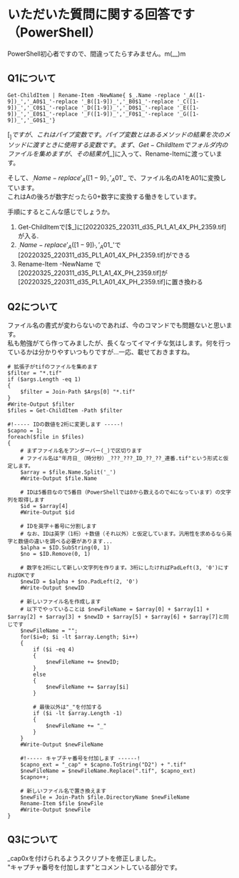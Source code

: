 # いただいた質問に関する回答です（PowerShell）

PowerShell初心者ですので、間違ってたらすみません。m(__)m

## Q1について

```
Get-ChildItem | Rename-Item -NewName{ $_.Name -replace '_A([1-9])_','_A0$1_'-replace '_B([1-9])_','_B0$1_'-replace '_C([1-9])_','_C0$1_'-replace '_D([1-9])_','_D0$1_'-replace '_E([1-9])_','_E0$1_'-replace '_F([1-9])_','_F0$1_'-replace '_G([1-9])_','_G0$1_'}
```

[$_]ですが、これはパイプ変数です。  
パイプ変数とはあるメソッドの結果を次のメソッドに渡すときに使用する変数です。  
まず、Get-ChildItemでフォルダ内のファイルを集めますが、  
その結果が[$_]に入って、Rename-Itemに渡っています。  

そして、$_.Name - replace '_A([1-9]_', '_A0$1'_ で、ファイル名のA1をA01に変換しています。  
これはAの後ろが数字だったら0+数字に変換する働きをしています。

手順にするとこんな感じでしょうか。

1. Get-ChildItemで[$_]に[20220325_220311_d35_PL1_A1_4X_PH_2359.tif]が入る. 
1. $_.Name -replace '_A([1-9])_','_A0$1_'で[20220325_220311_d35_PL1_A01_4X_PH_2359.tif]ができる
1. Rename-Item -NewName で[20220325_220311_d35_PL1_A1_4X_PH_2359.tif]が[20220325_220311_d35_PL1_A01_4X_PH_2359.tif]に置き換わる

## Q2について

ファイル名の書式が変わらないのであれば、今のコマンドでも問題ないと思います。  
私も勉強がてら作ってみましたが、長くなってイマイチな気はします。何を行っているかは分かりやすいつもりですが...一応、載せておきますね。  

```
# 拡張子がtifのファイルを集めます
$filter = "*.tif"
if ($args.Length -eq 1)
{
    $filter = Join-Path $Args[0] "*.tif"
}
#Write-Output $filter
$files = Get-ChildItem -Path $filter

#!----- IDの数値を2桁に変更します -----!
$capno = 1;
foreach($file in $files)
{
    # まずファイル名をアンダーバー(_)で区切ります
    # ファイル名は"年月日_（時分秒）_???_???_ID_??_??_連番.tif"という形式と仮定します。
    $array = $file.Name.Split('_')
    #Write-Output $file.Name

    # IDは5番目なので5番目（PowerShellでは0から数えるので4になっています）の文字列を取得します
    $id = $array[4]
    #Write-Output $id

    # IDを英字＋番号に分割します
    # なお、IDは英字（1桁）＋数値（それ以外）と仮定しています。汎用性を求めるなら英字と数値の違いを調べる必要があります...
    $alpha = $ID.SubString(0, 1)
    $no = $ID.Remove(0, 1)

    # 数字を2桁にして新しい文字列を作ります。3桁にしたければPadLeft(3, '0')にすればOKです
    $newID = $alpha + $no.PadLeft(2, '0')
    #Write-Output $newID

    # 新しいファイル名を作成します
    # 以下でやっていることは $newFileName = $array[0] + $array[1] + $array[2] + $array[3] + $newID + $array[5] + $array[6] + $array[7]と同じです
    $newFileName = "";
    for($i=0; $i -lt $array.Length; $i++)
    {
        if ($i -eq 4)
        {
            $newFileName += $newID;
        }
        else
        {
            $newFileName += $array[$i]
        }

        # 最後以外は"_"を付加する
        if ($i -lt $array.Length -1)
        {
            $newFileName += "_"
        }
    }
    #Write-Output $newFileName

    #!----- キャプチャ番号を付加します ------!
    $capno_ext = "_cap" + $capno.ToString("D2") + ".tif"
    $newFileName = $newFileName.Replace(".tif", $capno_ext)
    $capno++;

    # 新しいファイル名で置き換えます
    $newFile = Join-Path $file.DirectoryName $newFileName
    Rename-Item $file $newFile
    #Write-Output $newFile
}
```

## Q3について

_cap0xを付けられるようスクリプトを修正しました。  
"キャプチャ番号を付加します"とコメントしている部分です。


